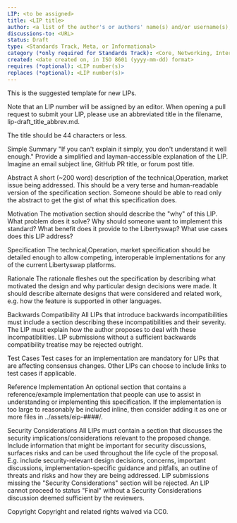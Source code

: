 ```yaml
---
LIP: <to be assigned>
title: <LIP title>
author: <a list of the author's or authors' name(s) and/or username(s), or name(s) and email(s), e.g. (use with the parentheses or triangular brackets): FirstName LastName (@GitHubUsername), FirstName LastName <foo@bar.com>, FirstName (@GitHubUsername) and GitHubUsername (@GitHubUsername)>
discussions-to: <URL>
status: Draft
type: <Standards Track, Meta, or Informational>
category (*only required for Standards Track): <Core, Networking, Interface, or ERC>
created: <date created on, in ISO 8601 (yyyy-mm-dd) format>
requires (*optional): <LIP number(s)>
replaces (*optional): <LIP number(s)>
---
```

This is the suggested template for new LIPs.

Note that an LIP number will be assigned by an editor. When opening a pull request to submit your LIP, please use an abbreviated title in the filename, lip-draft_title_abbrev.md.

The title should be 44 characters or less.

Simple Summary
"If you can't explain it simply, you don't understand it well enough." Provide a simplified and layman-accessible explanation of the LIP. Imagine an email subject line, GitHub PR title, or forum post title.

Abstract
A short (~200 word) description of the technical,Operation, market issue being addressed. This should be a very terse and human-readable version of the specification section. Someone should be able to read only the abstract to get the gist of what this specification does.

Motivation
The motivation section should describe the "why" of this LIP. What problem does it solve? Why should someone want to implement this standard? What benefit does it provide to the Libertyswap? What use cases does this LIP address?

Specification
The technical,Operation, market specification should be detailed enough to allow competing, interoperable implementations for any of the current Libertyswap platforms.

Rationale
The rationale fleshes out the specification by describing what motivated the design and why particular design decisions were made. It should describe alternate designs that were considered and related work, e.g. how the feature is supported in other languages.

Backwards Compatibility
All LIPs that introduce backwards incompatibilities must include a section describing these incompatibilities and their severity. The LIP must explain how the author proposes to deal with these incompatibilities. LIP submissions without a sufficient backwards compatibility treatise may be rejected outright.

Test Cases
Test cases for an implementation are mandatory for LIPs that are affecting consensus changes. Other LIPs can choose to include links to test cases if applicable.

Reference Implementation
An optional section that contains a reference/example implementation that people can use to assist in understanding or implementing this specification. If the implementation is too large to reasonably be included inline, then consider adding it as one or more files in ../assets/eip-####/.

Security Considerations
All LIPs must contain a section that discusses the security implications/considerations relevant to the proposed change. Include information that might be important for security discussions, surfaces risks and can be used throughout the life cycle of the proposal. E.g. include security-relevant design decisions, concerns, important discussions, implementation-specific guidance and pitfalls, an outline of threats and risks and how they are being addressed. LIP submissions missing the "Security Considerations" section will be rejected. An LIP cannot proceed to status "Final" without a Security Considerations discussion deemed sufficient by the reviewers.

Copyright
Copyright and related rights waived via CC0.
